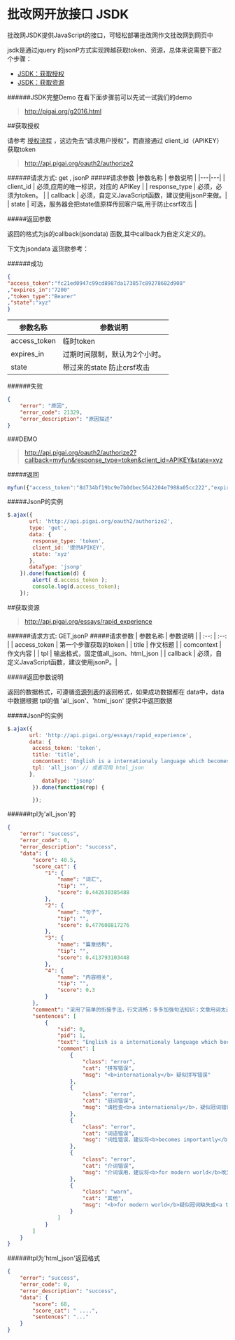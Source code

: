 # 批改网开放接口 JSDK

批改网JSDK提供JavaScript的接口，可轻松部署批改网作文批改网到网页中

jsdk是通过jquery 的jsonP方式实现跨越获取token、资源，总体来说需要下面2个步骤：

+ [JSDK：获取授权](#获取授权)
+ [JSDK：获取资源](#获取资源)


######JSDK完整Demo
在看下面步骤前可以先试一试我们的demo
>http://pigai.org/g2016.html


##获取授权

  请参考  [授权流程](../handbooks/workflows.html) ，这边免去“请求用户授权”，而直接通过 client_id（APIKEY） 获取token

>http://api.pigai.org/oauth2/authorize2

######请求方式: get , jsonP
#####请求参数
|参数名称 | 参数说明 |
|---|---|
| client_id | 必须,应用的唯一标识，对应的 APIKey |
| response_type | 必须，必须为token。 |
| callback | 必须，自定义JavaScript函数，建议使用jsonP来做。|
| state | 可选，服务器会把state值原样传回客户端,用于防止csrf攻击 |

#####返回参数

返回的格式为js的callback(jsondata) 函数,其中callback为自定义定义的。

下文为jsondata 返货款参考：


######成功
```json
{
"access_token":"fc21ed0947c99cd8987da173857c89278682d908"
,"expires_in":"7200"
,"token_type":"Bearer"
,"state":"xyz"
}
```
|参数名称 | 参数说明 |
|---|---|
| access_token | 临时token |
| expires_in | 过期时间限制，默认为2个小时。 |
| state | 带过来的state 防止crsf攻击 |

######失败
```json
{
    "error": "原因",
    "error_code": 21329,
    "error_description": "原因描述"
}
```

###DEMO

  >http://api.pigai.org/oauth2/authorize2?callback=myfun&response_type=token&client_id=APIKEY&state=xyz

#####返回

```js
myfun({"access_token":"8d734bf19bc9e7b0dbec5642204e7988a05cc222","expires_in":"7200","token_type":"Bearer","state":"xyz"})
```

#####JsonP的实例

```js
$.ajax({
	   url: 'http://api.pigai.org/oauth2/authorize2',
	   type: 'get',
	   data: {
		response_type: 'token',
		client_id: '提供APIKEY',
		state: 'xyz'
	   },
	   dataType: 'jsonp'
	}).done(function(d) {
		alert( d.access_token );
		console.log(d.access_token);
	});
```

##获取资源

>http://api.pigai.org/essays/rapid_experience

######请求方式: GET,jsonP
#####请求参数
| 参数名称 | 参数说明 |
| :--: | :--: |
| access_token | 第一个步骤获取的token |
| title | 作文标题 |
| comcontext | 作文内容 |
| tpl | 输出格式，固定值all_json、html_json |
| callback | 必须，自定义JavaScript函数，建议使用jsonP。|

#####返回参数说明

返回的数据格式，可遵循[资源列表](../handbooks/resource.html)的返回格式，如果成功数据都在 data中，data中数据根据 tpl的值 'all_json'、'html_json' 提供2中返回数据

#####JsonP的实例

```js
$.ajax({
	   url: 'http://api.pigai.org/essays/rapid_experience',
	   data: {
		access_token: 'token',
		title: 'title',
		comcontext: 'English is a internationaly language which becomes importantly for modern world. ',
		tpl: 'all_json' // 或者可用 html_json
	   },
		   dataType: 'jsonp'
		}).done(function(rep) {

		});

```

######tpl为'all_json'的

```json
{
    "error": "success",
    "error_code": 0,
    "error_description": "success",
    "data": {
        "score": 40.5,
        "score_cat": {
            "1": {
                "name": "词汇",
                "tip": "",
                "score": 0.442630385488
            },
            "2": {
                "name": "句子",
                "tip": "",
                "score": 0.477608817276
            },
            "3": {
                "name": "篇章结构",
                "tip": "",
                "score": 0.413793103448
            },
            "4": {
                "name": "内容相关",
                "tip": "",
                "score": 0.3
            }
        },
        "comment": "采用了简单的衔接手法，行文流畅；多多加强句法知识；文章用词太过单一，且单词拼写错误较多。",
        "sentences": [
            {
                "sid": 0,
                "pid": 1,
                "text": "English is a internationaly language which becomes importantly for modern world.",
                "comment": [
                    {
                        "class": "error",
                        "cat": "拼写错误",
                        "msg": "<b>internationaly</b> 疑似拼写错误"
                    },
                    {
                        "class": "error",
                        "cat": "冠词错误",
                        "msg": "请检查<b>a internationaly</b>，疑似冠词错误。"
                    },
                    {
                        "class": "error",
                        "cat": "词语错误",
                        "msg": "词性错误，建议将<b>becomes importantly</b>改为<b>becomes important</b>。"
                    },
                    {
                        "class": "error",
                        "cat": "介词错误",
                        "msg": "介词误用，建议将<b>for modern world</b>改为<b>in modern world</b>。"
                    },
                    {
                        "class": "warn",
                        "cat": "其他",
                        "msg": "<b>for modern world</b>疑似冠词缺失或<a target='_blank' href='http://wiki.pigai.org/index.php?doc-view-2'>可数名词单用</a>。"
                    }
                ]
            }
        ]
    }
}
```

######tpl为'html_json'返回格式

```json
{
    "error": "success",
    "error_code": 0,
    "error_description": "success",
    "data": {
        "score": 68,
        "score_cat": " ....",
        "sentences": "..."
    }
}
```





